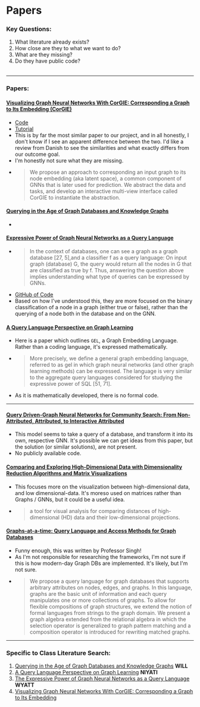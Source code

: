# Papers

### Key Questions:
1. What literature already exists?
2. How close are they to what we want to do?
3. What are they missing?
4. Do they have public code?
<br></br>
----

### Papers:

#### [Visualizing Graph Neural Networks With CorGIE: Corresponding a Graph to Its Embedding (CorGIE)](https://ieeexplore.ieee.org/stamp/stamp.jsp?tp=&arnumber=9705082)
- [Code](https://github.com/zipengliu/corgie-ui/)
- [Tutorial](https://osf.io/j56hu)
- This is by far the most similar paper to our project, and in all honestly, I don't know if I see an apparent difference between the two. I'd like a review from Danish to see the similarities and what exactly differs from our outcome goal.
- I'm honestly not sure what they are missing. 
- > We propose
an approach to corresponding an input graph to its node embedding (aka latent space), a common component of GNNs that is later
used for prediction. We abstract the data and tasks, and develop an interactive multi-view interface called CorGIE to instantiate the
abstraction.

#### [Querying in the Age of Graph Databases and Knowledge Graphs](https://dl.acm.org/doi/abs/10.1145/3448016.3457545)
- 

#### [Expressive Power of Graph Neural Networks as a Query Language](https://dl.acm.org/doi/pdf/10.1145/3442322.3442324)
- > In the context of databases, one can see a graph as a graph database [27, 5],and a classifier f as a query language: On input graph (database) G, the query would return all the nodes in G that are classified as true by f. Thus, answering the question above implies understanding what type of queries can be expressed by GNNs.
- [GitHub of Code](https://github.com/juanpablos/GNN-logic)
- Based on how I've understood this, they are more focused on the binary classification of a node in a graph (either true or false), rather than the querying of a node both in the database and on the GNN.

#### [A Query Language Perspective on Graph Learning](https://dl.acm.org/doi/pdf/10.1145/3584372.3589936)
- Here is a paper which outlines ```GEL```, a Graph Embedding Language. Rather than a coding language, it's expressed mathematically.
- > More precisely, we define a general graph embedding language, referred to as gel in which graph neural networks (and other graph learning methods) can be expressed. The language is very similar to the aggregate query languages considered for studying the expressive power of SQL [51, 71].
- As it is mathematically developed, there is no formal code.

----

#### [Query Driven-Graph Neural Networks for Community Search: From Non-Attributed, Attributed, to Interactive Attributed](https://arxiv.org/pdf/2104.03583.pdf)
- This model seems to take a query of a database, and transform it into its own, respective GNN. It's possible we can get ideas from this paper, but the solution (or similar solutions), are not present.
- No publicly available code.

#### [Comparing and Exploring High-Dimensional Data with Dimensionality Reduction Algorithms and Matrix Visualizations](https://dl.acm.org/doi/pdf/10.1145/3399715.3399875)
- This focuses more on the visualization between high-dimensional data, and low dimensional-data. It's moreso used on matrices rather than Graphs / GNNs, but it could be a useful idea. 
- > a tool for visual analysis for comparing distances of high-dimensional (HD) data and their low-dimensional projections.

#### [Graphs-at-a-time: Query Language and Access Methods for Graph Databases](https://dl.acm.org/doi/pdf/10.1145/1376616.1376660)
- Funny enough, this was written by Professor Singh!
- As I'm not responsible for researching the frameworks, I'm not sure if this is how modern-day Graph DBs are implemented. It's likely, but I'm not sure.
- > We propose a query language for graph databases that
supports arbitrary attributes on nodes, edges, and graphs.
In this language, graphs are the basic unit of information and
each query manipulates one or more collections of graphs.
To allow for flexible compositions of graph structures, we
extend the notion of formal languages from strings to the
graph domain. We present a graph algebra extended from
the relational algebra in which the selection operator is generalized to graph pattern matching and a composition operator is introduced for rewriting matched graphs.

----

### Specific to Class Literature Search:
1. [Querying in the Age of Graph Databases and Knowledge Graphs](https://dl.acm.org/doi/abs/10.1145/3448016.3457545) **WILL**
2. [A Query Language Perspective on Graph Learning](https://dl.acm.org/doi/abs/10.1145/3584372.3589936) **NIYATI**
3. [The Expressive Power of Graph Neural Networks as a Query Language](https://sigmodrecord.org/publications/sigmodRecord/2006/pdfs/03_Principles_Barcelo.pdf) **WYATT**
4. [Visualizing Graph Neural Networks With CorGIE: Corresponding a Graph to Its Embedding](https://arxiv.org/abs/2106.12839)